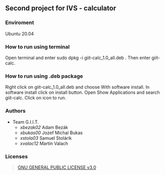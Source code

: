 ## Second project for IVS - calculator

### Enviroment
Ubuntu 20.04

### How to run using terminal
Open terminal and enter sudo dpkg -i giit-calc_1.0_all.deb . Then enter giit-calc.

### How to run using .deb package
Right click on giit-calc_1.0_all.deb and choose With software install. In software install click on install button. Open Show Applications and search giit-calc. Click on icon to run.

### Authors
* Team G.I.I.T. 
	 * _xbezak02_ Adam Bezák
	 * _xbukas00_ Jozef Michal Bukas
	 * _xstola03_ Samuel Stolárik
	 * _xvalac12_ Martin Valach

### Licenses
> [GNU GENERAL PUBLIC LICENSE v3.0](https://www.gnu.org/licenses/gpl-3.0.html) 
